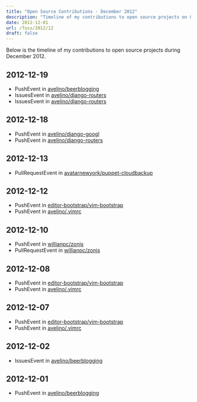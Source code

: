 ```yaml
---
title: "Open Source Contributions - December 2012"
description: "Timeline of my contributions to open source projects on GitHub during December 2012."
date: 2012-12-01
url: /foss/2012/12
draft: false
---
```


Below is the timeline of my contributions to open source projects during December 2012.

## 2012-12-19

- PushEvent in [avelino/beerblogging](https://github.com/avelino/beerblogging)
- IssuesEvent in [avelino/django-routers](https://github.com/avelino/django-routers)
- IssuesEvent in [avelino/django-routers](https://github.com/avelino/django-routers)

## 2012-12-18

- PushEvent in [avelino/django-googl](https://github.com/avelino/django-googl)
- PushEvent in [avelino/django-routers](https://github.com/avelino/django-routers)

## 2012-12-13

- PullRequestEvent in [avatarnewyork/puppet-cloudbackup](https://github.com/avatarnewyork/puppet-cloudbackup)

## 2012-12-12

- PushEvent in [editor-bootstrap/vim-bootstrap](https://github.com/editor-bootstrap/vim-bootstrap)
- PushEvent in [avelino/.vimrc](https://github.com/avelino/.vimrc)

## 2012-12-10

- PushEvent in [willianpc/zonjs](https://github.com/willianpc/zonjs)
- PullRequestEvent in [willianpc/zonjs](https://github.com/willianpc/zonjs)

## 2012-12-08

- PushEvent in [editor-bootstrap/vim-bootstrap](https://github.com/editor-bootstrap/vim-bootstrap)
- PushEvent in [avelino/.vimrc](https://github.com/avelino/.vimrc)

## 2012-12-07

- PushEvent in [editor-bootstrap/vim-bootstrap](https://github.com/editor-bootstrap/vim-bootstrap)
- PushEvent in [avelino/.vimrc](https://github.com/avelino/.vimrc)

## 2012-12-02

- IssuesEvent in [avelino/beerblogging](https://github.com/avelino/beerblogging)

## 2012-12-01

- PushEvent in [avelino/beerblogging](https://github.com/avelino/beerblogging)

